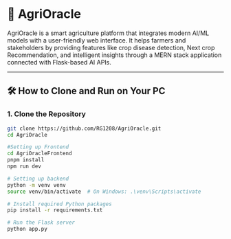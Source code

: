 # 🌾 AgriOracle

AgriOracle is a smart agriculture platform that integrates modern AI/ML models with a user-friendly web interface. It helps farmers and stakeholders by providing features like crop disease detection, Next crop Recommendation, and intelligent insights through a MERN stack application connected with Flask-based AI APIs.

---

## 🛠️ How to Clone and Run on Your PC

### 1. Clone the Repository

```bash
git clone https://github.com/RG1208/AgriOracle.git
cd AgriOracle

#Setting up Frontend
cd AgriOracleFrontend
pnpm install
npm run dev

# Setting up backend
python -m venv venv
source venv/bin/activate  # On Windows: .\venv\Scripts\activate

# Install required Python packages
pip install -r requirements.txt

# Run the Flask server
python app.py

